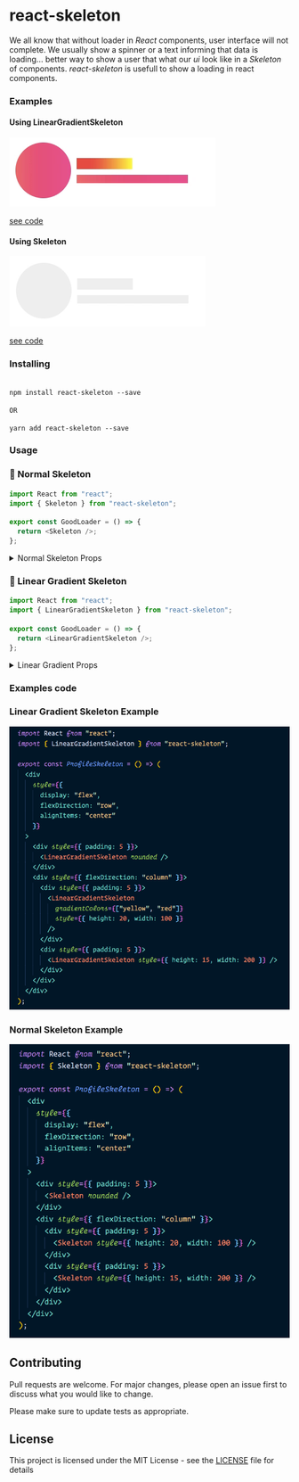 # react-skeleton

We all know that without loader in _React_ components, user interface will not complete. We usually show a spinner or a text informing that data is loading... better way to show a user that what our _ui_ look like in a _Skeleton_ of components. _*react-skeleton*_ is usefull to show a loading in react components.

### Examples

#### Using LinearGradientSkeleton

![images](./images/linear-rounded-ex.png)

<a href="#linear-gradient-example"> see code </a>

#### Using Skeleton

![images](./images/normal-rounded-ex.gif)

<a href="#normal-skeleton-example"> see code </a>

### Installing

```

npm install react-skeleton --save

OR

yarn add react-skeleton --save

```

### Usage

### 🔹 Normal Skeleton

```js
import React from "react";
import { Skeleton } from "react-skeleton";

export const GoodLoader = () => {
  return <Skeleton />;
};
```

<details>
  <summary> Normal Skeleton Props </summary>
  <table>
    <th> prop name </th>
    <th> type </th>
    <th> values </th>
    <th> default value </th>
    <th> description </th>
     <tr>
      <td> rounded </td>
      <td> boolean </td>
      <td> true/false </td>
      <td> false </td>
      <td> show a circle instead of rectangle </td>    
    </tr>
    <tr>
      <td> style </td>
      <td> html style attributes </td>
      <td> html style attributes </td>
      <td> {} </td>
      <td> addition style for elements </td>
    </tr>
  </table>
</details>

### 🔹 Linear Gradient Skeleton

```js
import React from "react";
import { LinearGradientSkeleton } from "react-skeleton";

export const GoodLoader = () => {
  return <LinearGradientSkeleton />;
};
```

<details>
  <summary> Linear Gradient Props </summary>
  <table>
    <th> prop name </th>
    <th> type </th>
    <th> values </th>
    <th> default value </th>
    <th> description </th>
    <tr>
      <td> gradientType </td>
      <td> string </td>
      <td> "dimigo", "skyline", "mango", "bluelagoo" </td>
      <td> "dimigo" </td>
      <td> themes of linear gradient </td>
    </tr>
    <tr>
      <td> gradientColors </td>
      <td> string[] </td>
      <td> any color combination ex: ["#ec008c", "#fc6767"] </td>
      <td> </td>
      <td> colors for linear gradient </td>
    </tr>
    <tr>
      <td> rounded </td>
      <td> boolean </td>
      <td> true/false </td>
      <td> false </td>
      <td> show a circle instead of rectangle </td>    
    </tr>
    <tr>
      <td> style </td>
      <td> html style attributes </td>
      <td> html style attributes </td>
      <td> {} </td>
      <td> addition style for elements </td>
    </tr>

  </table>

</details>

### Examples code

<h3 id="linear-gradient-example"> Linear Gradient Skeleton Example </h2>

![linear-gradient-example](./images/linear-gradient-example.png)

<h3 id="normal-skeleton-example"> Normal Skeleton Example </h2>

![linear-gradient-example](./images/skeleton-example.png)

## Contributing

Pull requests are welcome. For major changes, please open an issue first to discuss what you would like to change.

Please make sure to update tests as appropriate.

## License

This project is licensed under the MIT License - see the [LICENSE](LICENSE) file for details
